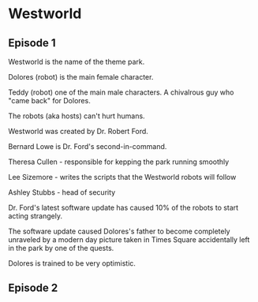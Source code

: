 # Westworld

## Episode 1

Westworld is the name of the theme park.

Dolores (robot) is the main female character.

Teddy (robot) one of the main male characters.  A chivalrous guy who "came back" for Dolores.

The robots (aka hosts) can't hurt humans.

Westworld was created by Dr. Robert Ford.

Bernard Lowe is Dr. Ford's second-in-command.

Theresa Cullen - responsible for kepping the park running smoothly

Lee Sizemore - writes the scripts that the Westworld robots will follow

Ashley Stubbs - head of security

Dr. Ford's latest software update has caused 10% of the robots to start acting strangely.

The software update caused Dolores's father to become completely unraveled by a modern day picture taken in Times Square accidentally left in the park by one of the quests.

Dolores is trained to be very optimistic.

## Episode 2
